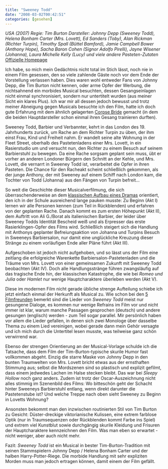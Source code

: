 ```yaml
---
title: "Sweeney Todd"
date: "2008-03-02T00:42:51"
categories: [gesehen]
---
```


*USA (2007)
Regie: Tim Burton
Darsteller: Johnny Depp (Sweeney Todd), Helena Bonham Carter (Mrs. Lovett), Ed Sanders (Toby), Alan Rickman (Richter Turpin), Timothy Spall (Büttel Bamford), Jamie Campbell Bower (Anthony Hope), Sacha Baron Cohen (Signor Adolfo Pirelli), Jayne Wisener (Johanna), Laura Michelle Kelly (Lucy) und viele andere Pasteten-Zutaten*
[Offizielle Homepage](http://wwws.warnerbros.de/sweeneytodd/)

Ich habe, so mich mein Gedächtnis nicht total im Stich lässt, noch nie in einem Film gesessen, den so viele zahlende Gäste noch vor dem Ende der Vorstellung verlassen haben. Dies waren wohl entweder Fans von Johnny Depp, die Tim Burton nicht kennen, oder arme Opfer der Werbung, die nichtsahnend ein morbides Musical besuchten, dessen Gesangseinlagen nicht einmal synchronisiert, sondern nur untertitelt wurden (aus meiner Sicht ein klares Plus). Ich war mir all dessen jedoch bewusst und trotz meiner Abneigung gegen Musicals besuchte ich den Film, hatte ich doch gute Erfahrung mit dem ähnlich gelagerten [Corpse Bride](/2005/11/13/corpse-bride-hochzeit-mit-einer-leiche/) gemacht (in dem die beiden Hauptdarsteller schon einmal ihren Gesang trainieren durften).

Sweeney Todd, Barbier und Verbannter, kehrt in das London des 19. Jahrhunderts zurück, um Rache an dem Richter Turpin zu üben, der ihm einst Frau, Kind und Freiheit nahm. Er wandelt seine alte Wohnung in der Fleet Street, oberhalb des Pastetenladens einer Mrs. Lovett, in ein Rasierstudio um und versucht nun, den Richter zu einem Besuch auf seinem Barbierstuhl zu bewegen. Da eine Rache sorgsam geplant sein muss, übt er vorher an anderen Londoner Bürgern den Schnitt an der Kehle, und Mrs. Lovett, die vernarrt in Sweeney Todd ist, verarbeitet die Opfer in ihren Pasteten. Die Chance für den Racheakt scheint schließlich gekommen, als der junge Anthony, der mit Sweeney auf einem Schiff nach London kam, die Tochter von Todd (Johanna) aus den Fängen von Turpin befreit...

So weit die Geschichte dieser Musicalverfilmung, die sich überraschenderweise an dem [klassischen Aufbau eines Dramas](http://de.wikipedia.org/wiki/Regeldrama#Akteinteilung) orientiert, den ich in der Schule ausreichend lange pauken musste: Zu Beginn (Akt I) lernen wir alle Personen kennen (zum Teil in Rückblenden) und erfahren von der geplanten Rache. Danach kommt es zum ersten Höhepunkt (Akt II), dem Auftritt von Ali G./Borat als italienischen Barbier, der leider über Sweeney Todds Identität Bescheid weiß und als Erpresser das erste Rasierklingen-Opfer des Films wird. Schließlich steigert sich die Handlung mit Anthonys geplanter Befreiungsaktion von Johanna und Turpins Besuch in Sweeneys Barbiersalon, nur damit eine unglückliche Kreuzung dieser Stränge zu einem vorläufigen Ende aller Pläne führt (Akt III).

Aufgeschoben ist jedoch nicht aufgehoben, und so lässt uns der Film eine zeitlang die erfolgreiche Warenkette Barbiersalon-Pastetenladen und die Träume von Mrs. Lovett von einer gemeinsamen Zukunft mit Sweeney Todd beobachten (Akt IV). Doch alle Handlungsstränge führen zwangsläufig auf das tragische Ende hin, der klassischen Katastrophe, die wie bei *Romeo und Julia* oder *Hamlet* nur wenige Hauptcharaktere überleben werden (Akt V).

Diese im modernen Film nicht gerade übliche strenge Aufteilung schiebe ich jetzt einfach einmal der Herkunft als Musical zu. Wie schon bei den [5 Filmfreunden](http://www.fuenf-filmfreunde.de/2008/02/22/sweeney-todd/) bemerkt sind die Lieder von *Sweeney Todd* meist nur gesungene Dialoge, es kommen nur wenige Refrains im Film vor und nicht immer ist klar, warum manche Passagen gesprochen (deutsch) und andere gesungen (englisch) werden - zum Teil sogar parallel. Mir persönlich haben vor allem die Lieder gefallen, in denen sich zwei Monologe über dasselbe Thema zu einem Lied vereinigen, wobei gerade dann mein Gehör versagte und ich mich durch die Untertitel lesen musste, was teilweise ganz schön verwirrend war.

Ebenso der strengen Orientierung an der Musical-Vorlage schulde ich die Tatsache, dass dem Film der Tim-Burton-typische skurile Humor fast vollkommen abgeht. Einzig die starre Maske von Johnny Depp in den bunten Traumwelten von Mrs. Lovett bricht etwas aus der ernsthaften Stimmung aus; selbst die Mordszenen sind so plastisch und explizit gefilmt, dass einem jedwedes Lachen im Halse stecken bleibt. Das war bei *Sleepy Hollow* noch ganz anders. Zudem ist trotz der Oscar-Auszeichnung nicht alles stimmig im Szenenbild des Films: Wo bitteschön geht der Schacht hinter Sweeneys Barbierstuhl entlang, wenn direkt darunter die Pastetenstube ist? Und welche Treppe nach oben sieht Sweeney zu Beginn in Lovetts Wohnung?

Ansonsten bekommt man den inzwischen routinierten Stil von Tim Burton zu Gesicht: Düster-dreckige viktorianische Kulissen, eine extrem farblose Optik (nur in Traumsequenzen oder Rückblenden kommt Farbe ins Spiel) und extrem viel Kunstblut sowie durchgängig skurile Kleidung und Frisuren der Hauptcharaktere kennzeichnen den Film. Was man eben so erwartet - nicht weniger, aber auch nicht mehr.

Fazit: *Sweeney Todd* ist ein Musical in bester Tim-Burton-Tradition mit seinen Stammspielern Johnny Depp / Helena Bonham Carter und der halben Harry-Potter-Riege. Die morbide Handlung mit sehr expliziten Morden muss man jedoch ertragen können, damit einem der Film gefällt.
